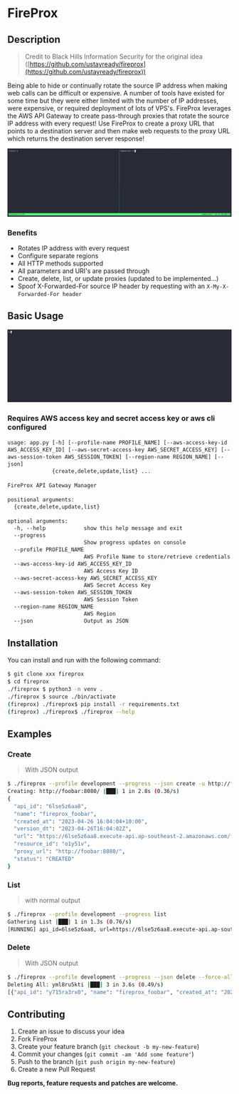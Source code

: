 # FireProx

## Description

>Credit to Black Hills Information Security for the original idea ([https://github.com/ustayready/fireprox](https://github.com/ustayready/fireprox))

Being able to hide or continually rotate the source IP address when making web calls can be difficult or expensive. A number of tools have existed for some time but they were either limited with the number of IP addresses, were expensive, or required deployment of lots of VPS's. FireProx leverages the AWS API Gateway to create pass-through proxies that rotate the source IP address with every request! Use FireProx to create a proxy URL that points to a destination server and then make web requests to the proxy URL which returns the destination server response!

![demo2](images/demo2.gif)

### Benefits ##

 * Rotates IP address with every request
 * Configure separate regions
 * All HTTP methods supported
 * All parameters and URI's are passed through
 * Create, delete, list, or update proxies (updated to be implemented...)
 * Spoof X-Forwarded-For source IP header by requesting with an `X-My-X-Forwarded-For header`

## Basic Usage ##

![demo](images/demo.gif)

### Requires AWS access key and secret access key or aws cli configured
```
usage: app.py [-h] [--profile-name PROFILE_NAME] [--aws-access-key-id AWS_ACCESS_KEY_ID] [--aws-secret-access-key AWS_SECRET_ACCESS_KEY] [--aws-session-token AWS_SESSION_TOKEN] [--region-name REGION_NAME] [--json]
              {create,delete,update,list} ...

FireProx API Gateway Manager

positional arguments:
  {create,delete,update,list}

optional arguments:
  -h, --help            show this help message and exit
  --progress
                        Show progress updates on console
  --profile PROFILE_NAME
                        AWS Profile Name to store/retrieve credentials
  --aws-access-key-id AWS_ACCESS_KEY_ID
                        AWS Access Key ID
  --aws-secret-access-key AWS_SECRET_ACCESS_KEY
                        AWS Secret Access Key
  --aws-session-token AWS_SESSION_TOKEN
                        AWS Session Token
  --region-name REGION_NAME
                        AWS Region
  --json                Output as JSON
```

## Installation ##
You can install and run with the following command:

```bash
$ git clone xxx fireprox
$ cd fireprox
./fireprox $ python3 -m venv . 
./fireprox $ source ./bin/activate
(fireprox) ./fireprox$ pip install -r requirements.txt
(fireprox) ./fireprox$ ./fireprox --help
```

## Examples
### Create 

>With JSON output

```bash
$ ./fireprox --profile development --progress --json create -u http://foobar:8080/ | jq
Creating: http://foobar:8080/ |███| 1 in 2.8s (0.36/s) 
{
  "api_id": "6lse5z6aa8",
  "name": "fireprox_foobar",
  "created_at": "2023-04-26 16:04:04+10:00",
  "version_dt": "2023-04-26T16:04:02Z",
  "url": "https://6lse5z6aa8.execute-api.ap-southeast-2.amazonaws.com/fireprox/",
  "resource_id": "o1y51v",
  "proxy_url": "http://foobar:8080/",
  "status": "CREATED"
}
```

### List

> with normal output

```bash
$ ./fireprox --profile development --progress list
Gathering List |███| 1 in 1.3s (0.76/s) 
[RUNNING] api_id=6lse5z6aa8, url=https://6lse5z6aa8.execute-api.ap-southeast-2.amazonaws.com/fireprox/, proxy_url=http://foobar:8080/
```

### Delete

>With JSON output

```bash
$ ./fireprox --profile development --progress --json delete --force-all
Deleting All: yml8ru5kti |███| 3 in 3.6s (0.49/s) 
[{"api_id": "y715ra3rx0", "name": "fireprox_foobar", "created_at": "2023-04-26 14:10:36+10:00", "version_dt": "2023-04-26T14:10:34Z", "url": "https://y715ra3rx0.execute-api.ap-southeast-2.amazonaws.com/fireprox/", "resource_id": null, "proxy_url": "http://foobar:8080/", "status": "DELETED"}, {"api_id": "yml8ru5kti", "name": "fireprox_foobar", "created_at": "2023-04-26 14:03:00+10:00", "version_dt": "2023-04-26T14:02:57Z", "url": "https://yml8ru5kti.execute-api.ap-southeast-2.amazonaws.com/fireprox/", "resource_id": null, "proxy_url": "http://foobar:8080/", "status": "DELETED"}]
```

## Contributing

1. Create an issue to discuss your idea
2. Fork FireProx 
3. Create your feature branch (`git checkout -b my-new-feature`)
4. Commit your changes (`git commit -am 'Add some feature'`)
5. Push to the branch (`git push origin my-new-feature`)
6. Create a new Pull Request

**Bug reports, feature requests and patches are welcome.**